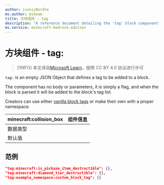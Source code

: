 ```yaml
---
author: iconicNurdle
ms.author: mikeam
title: 方块组件 - tag
description: "A reference document detailing the 'tag' block component"
ms.service: minecraft-bedrock-edition
---
```


# 方块组件 - tag:

> [!INFO]
> 本文译自[Microsoft Learn](https://learn.microsoft.com/en-us/minecraft/creator/)，按照 CC BY 4.0 协议进行许可

`tag:` is an empty JSON Object that defines a tag to be added to a block. 

The component has no body or parameters, it is simply a flag, and when the block is parsed it will be added to the block's tag list. 

Creators can use either [vanilla block tags](../VanillaBlockTags.md) or make their own with a proper namespace. 

| minecraft:collision_box | 组件信息 |
| ----------------------- | -------- |
| 数据类型                |          |
| 默认值                  |          |

## 范例

```json
"tag:minecraft:is_pickaxe_item_destructible": {},
"tag:minecraft:diamond_tier_destructible": {},
"tag:example_namespace:custom_block_tag": {}
```
